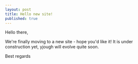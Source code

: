 ```yaml
---
layout: post
title: Hello new site!
published: true
---
```


Hello there,

We're finally moving to a new site - hope you'd like it!
It is under construction yet, yjough will evolve quite soon.

Best regards
